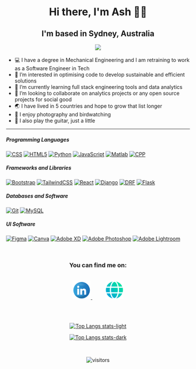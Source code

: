 
<div align="center">

 # Hi there, I'm Ash 👋🏽
 ## I'm based in Sydney, Australia
</div> 

<p align="center"><img src="https://readme-typing-svg.herokuapp.com/?center=true&color=C9D1D9&font=Space+Mono&lines=Software+engineer;Bootcamp+student;Forever+Tinkerer" height="70"></p>

- 💻 I have a degree in Mechanical Engineering and I am retraining to work as a Software Engineer in Tech
- 👀 I’m interested in optimising code to develop sustainable and efficient solutions
- 🌱 I’m currently learning full stack engineering tools and data analytics
- 💞️ I’m looking to collaborate on analytics projects or any open source projects for social good
- 🌏 I have lived in 5 countries and hope to grow that list longer
- 📸 I enjoy photography and birdwatching
- 🎸 I also play the guitar, just a little

---

##### Programming Languages

<p>
    <a href="#"><img alt="CSS" src="https://img.shields.io/static/v1?style=for-the-badge&message=CSS3&color=222222&logo=CSS3&logoColor=1572B6&label="></a>
    <a href="#"><img alt="HTML5" src="https://img.shields.io/static/v1?style=for-the-badge&message=HTML5&color=222222&logo=HTML5&logoColor=E34F26&label="></a>
    <a href="#"><img alt="Python" src="https://img.shields.io/static/v1?style=for-the-badge&message=Python&color=222222&logo=Python&logoColor=3776AB&label="></a>
     <a href="#"><img alt="JavaScript" src="https://img.shields.io/static/v1?style=for-the-badge&message=JavaScript&color=222222&logo=JavaScript&logoColor=F7DF1E&label="></a>
     <a href="#"><img alt="Matlab" src="https://img.shields.io/static/v1?style=for-the-badge&message=matlab&color=222222&logo=matlab&logoColor=777BB4&label="></a>
    <a href="#"><img alt="CPP" src="https://img.shields.io/static/v1?style=for-the-badge&message=cpp&color=222222&logo=cplusplus&logoColor=777BB4&label="></a>
</p>

##### Frameworks and Libraries

<p>
    <a href="#"><img alt="Bootstrap" src="https://img.shields.io/badge/Bootstrap-2c292d?style=for-the-badge&message=Bootstrap&color=222222&logo=Bootstrap&logoColor=7952B3&label="></a>
    <a href="#"><img alt="TailwindCSS" src="https://img.shields.io/static/v1?style=for-the-badge&message=Tailwind+CSS&color=222222&logo=Tailwind+CSS&logoColor=06B6D4&label="></a>
    <a href="#"><img alt="React" src="https://img.shields.io/static/v1?style=for-the-badge&message=React&color=222222&logo=React&logoColor=61DAFB&label="></a>
    <a href="#"><img alt="Django" src="https://img.shields.io/static/v1?style=for-the-badge&message=Django&color=222222&logo=Django&logoColor=092E20&label="></a>
     <a href="#"><img alt="DRF" src="https://img.shields.io/static/v1?style=for-the-badge&message=DRF&color=222222&logo=DRF&logoColor=092E20&label="></a>
    <a href="#"><img alt="Flask" src="https://img.shields.io/static/v1?style=for-the-badge&message=Flask&color=222222&logo=Flask&logoColor=CCCCCC&label="></a>
</p>

##### Databases and Software

<p>
    <a href="#"><img alt="Git" src="https://img.shields.io/static/v1?style=for-the-badge&message=Git&color=222222&logo=Git&logoColor=F05032&label="></a>
    <a href="#"><img alt="MySQL" src="https://img.shields.io/static/v1?style=for-the-badge&message=MySQL&color=222222&logo=MySQL&logoColor=4479A1&label="></a>
</p>

##### UI Software

<p>
    <a href="#"><img alt="Figma" src="https://img.shields.io/static/v1?style=for-the-badge&message=Figma&color=222222&logo=Figma&logoColor=F24E1E&label="></a>
     <a href="#"><img alt="Canva" src="https://img.shields.io/static/v1?style=for-the-badge&message=Canva&color=222222&logo=Canva&logoColor=20C4CB&label="></a>
    <a href="#"><img alt="Adobe XD" src="https://img.shields.io/static/v1?style=for-the-badge&message=Adobe+XD&color=222222&logo=Adobe+XD&logoColor=FF61F6&label="></a>
    <a href="#"><img alt="Adobe Photoshop" src="https://img.shields.io/static/v1?style=for-the-badge&message=Adobe+Photoshop&color=222222&logo=Adobe+Photoshop&logoColor=31A8FF&label="></a>
    <a href="#"><img alt="Adobe Lightroom" src="https://img.shields.io/static/v1?style=for-the-badge&message=Adobe+Lightroom&color=222222&logo=Adobe+Lightroom&logoColor=2D3246&label="></a>

</p>
<br>

<div align="center">

 ### You can find me on:
 
 <br>

<a href="https://www.linkedin.com/in/aishwaryasahu/">
    <img alt="Aishwarya Sahu Linkedin" src="linkedin4.png" height=50px>
</a>
 &nbsp;&nbsp;&nbsp;&nbsp;&nbsp;&nbsp;&nbsp;&nbsp;
<a href="https://ashesash.github.io/">
    <img alt="Aishwarya Sahu Portfolio" src="web.png" height=50px>
</a>

<br><br>

[![Top Langs stats-light](https://github-readme-stats.vercel.app/api/top-langs/?username=ashesash&layout=compact&theme=vue)](https://github.com/ashesash/github-readme-stats#gh-light-mode-only)
 
[![Top Langs stats-dark](https://github-readme-stats.vercel.app/api/top-langs/?username=ashesash&layout=compact&theme=react)](https://github.com/ashesash/github-readme-stats#gh-dark-mode-only)
 
<br>
 
![visitors](https://visitor-badge.glitch.me/badge?page_id=page.id&left_color=teal&right_color=grey)

 </div>




<!---
ashesash/ashesash is a ✨ special ✨ repository because its `README.md` (this file) appears on your GitHub profile.
You can click the Preview link to take a look at your changes.
--->
